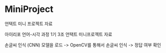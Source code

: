 # MiniProject
언택트 미니 프로젝트 자료

아이리포 언어-시각 과정 1기 3조 언택트 미니프로젝트 자료

손글씨 인식 (CNN) 모델을 로드 -> OpenCV를 통해서 손글씨 인식 -> 정답 여부 확인
